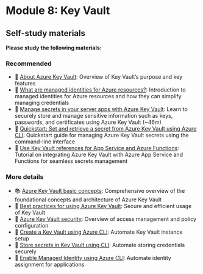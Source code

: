 # Module 8: Key Vault

## Self-study materials

**Please study the following materials:**

### Recommended

- 📄 [About Azure Key Vault](https://learn.microsoft.com/en-us/azure/key-vault/general/overview): Overview of Key Vault’s purpose and key features
- 📄 [What are managed identities for Azure resources?](https://docs.microsoft.com/en-us/azure/active-directory/managed-identities-azure-resources/overview): Introduction to managed identities for Azure resources and how they can simplify managing credentials
- 📄 [Manage secrets in your server apps with Azure Key Vault](https://docs.microsoft.com/en-us/learn/modules/manage-secrets-with-azure-key-vault/): Learn to securely store and manage sensitive information such as keys, passwords, and certificates using Azure Key Vault (~46m)
- 📄 [Quickstart: Set and retrieve a secret from Azure Key Vault using Azure CLI](https://docs.microsoft.com/en-us/azure/key-vault/secrets/quick-create-cli): Quickstart guide for managing Azure Key Vault secrets using the command-line interface
- 📄 [Use Key Vault references for App Service and Azure Functions](https://docs.microsoft.com/en-us/azure/app-service/app-service-key-vault-references): Tutorial on integrating Azure Key Vault with Azure App Service and Functions for seamless secrets management

### More details

- 📚 [Azure Key Vault basic concepts](https://docs.microsoft.com/en-us/azure/key-vault/general/basic-concepts): Comprehensive overview of the foundational concepts and architecture of Azure Key Vault
- 📄 [Best practices for using Azure Key Vault](https://learn.microsoft.com/en-us/azure/key-vault/general/best-practices): Secure and efficient usage of Key Vault
- 📄 [Azure Key Vault security](https://learn.microsoft.com/en-us/azure/key-vault/general/secure-your-key-vault): Overview of access management and policy configuration
- 📄 [Create a Key Vault using Azure CLI](https://learn.microsoft.com/en-us/cli/azure/keyvault): Automate Key Vault instance setup
- 📄 [Store secrets in Key Vault using CLI](https://learn.microsoft.com/en-us/cli/azure/keyvault/secret): Automate storing credentials securely
- 📄 [Enable Managed Identity using Azure CLI](https://learn.microsoft.com/en-us/cli/azure/identity): Automate identity assignment for applications  
